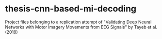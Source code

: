 # thesis-cnn-based-mi-decoding
Project files belonging to a replication attempt of "Validating Deep Neural Networks with Motor Imagery Movements from EEG Signals" by Tayeb et al. (2019) 
